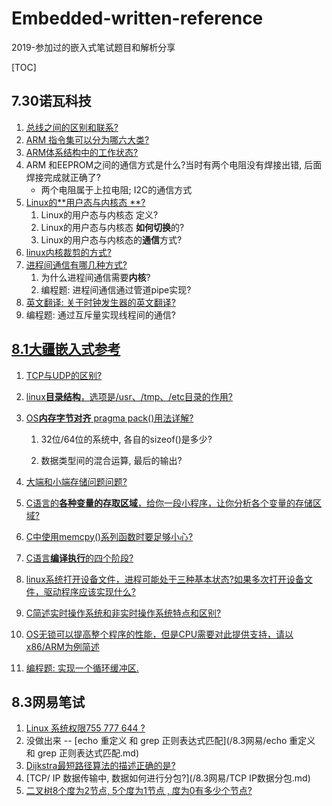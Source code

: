 # Embedded-written-reference
2019-参加过的嵌入式笔试题目和解析分享



[TOC]



## 7.30诺瓦科技

1. [总线之间的区别和联系?](https://luckywater.top/2019/07/29/SerialBus/)
2. [ARM 指令集可以分为哪六大类?](https://luckywater.top/2019/08/02/ARM体系结构/)
3. [ARM体系结构中的工作状态?](https://luckywater.top/2019/08/02/ARM体系结构/)
4. ARM 和EEPROM之间的通信方式是什么?当时有两个电阻没有焊接出错, 后面焊接完成就正确了?
   - 两个电阻属于上拉电阻; I2C的通信方式
5. [Linux的**用户态与内核态 **?](https://luckywater.top/2019/08/02/linux用户和内核/)
   1. Linux的用户态与内核态 定义?
   2. Linux的用户态与内核态 **如何切换**的? 
   3. Linux的用户态与内核态的**通信**方式?
6. [linux内核裁剪的方式?](/7.30诺瓦科技/linux内核裁剪的方式.md)
7. [进程间通信有哪几种方式?](https://luckywater.top/2019/08/02/进程间通信的几种方式/)
   1. 为什么进程间通信需要**内核**?
   2. 编程题: 进程间通信通过管道pipe实现?
8. [英文翻译: 关于时钟发生器的英文翻译?](/7.30诺瓦科技/关于时钟发生器的英文翻译.md)
9. 编程题: 通过互斥量实现线程间的通信?

## [8.1大疆嵌入式参考](https://blog.csdn.net/qq_38410730/article/details/80951443)

1. [TCP与UDP的区别?](https://luckywater.top/2019/05/06/TcpIp/)

2. [linux**目录结构**，选项是/usr、/tmp、/etc目录的作用?](/8.1Dji大疆/linux目录结构.md)

3. [OS**内存字节对齐** pragma pack()用法详解?](https://luckywater.top/2019/08/02/PragmaPack/)

   1. 32位/64位的系统中, 各自的sizeof()是多少?

   2. 数据类型间的混合运算, 最后的输出?

4. [大端和小端存储问题问题?](/8.1Dji大疆/大端小端存储问题.md)

5. [C语言的**各种变量的存取区域**，给你一段小程序，让你分析各个变量的存储区域?](/8.1Dji大疆/C变量存储区域.md)

6. [C中使用memcpy()系列函数时要足够小心?](/8.1Dji大疆/C函数使用注意.md)

7. [C语言**编译执行**的四个阶段?](/8.1Dji大疆/C语言编译执行的四个阶段.md)

8. [linux系统打开设备文件，进程可能处于三种基本状态?如果多次打开设备文件，驱动程序应该实现什么?](/8.1Dji大疆/linux系统打开设备文件处于的状态.md)

9. [C简述实时操作系统和非实时操作系统特点和区别?](/8.1Dji大疆/C的static作用.md)

10. [OS无锁可以提高整个程序的性能，但是CPU需要对此提供支持，请以x86/ARM为例简述](/8.1Dji大疆/cpu对锁的支持.md)

11. [编程题:  实现一个循环缓冲区.](https://github.com/quronghui/OSIntroduction/blob/master/6_circularBuffe/circularReadWrite.c)

## 8.3网易笔试

1. [Linux 系统权限755 777 644 ?](/8.3网易/LInux系统权限.md)
2. 没做出来 -- [echo 重定义 和 grep 正则表达式匹配](/8.3网易/echo 重定义 和 grep 正则表达式匹配.md)
3. [Dijkstra最短路径算法的描述正确的是?](/8.3网易/Dijkstra最短路径算法的描述.md)
4. [TCP/ IP 数据传输中, 数据如何进行分包?](/8.3网易/TCP IP数据分包.md)
5. [二叉树8个度为2节点, 5个度为1节点 , 度为0有多少个节点?](/8.3网易/二叉树节点和度.md)